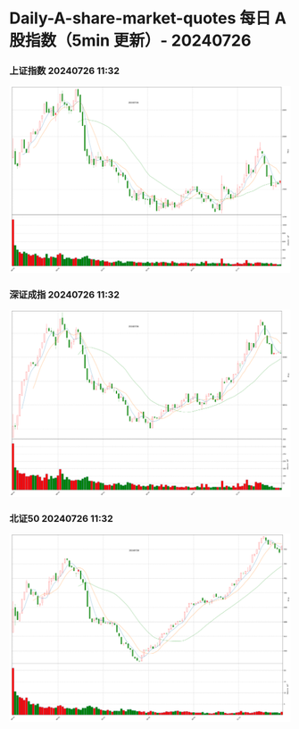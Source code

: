 
# Daily-A-share-market-quotes 每日 A 股指数（5min 更新）- 20240726

### 上证指数 20240726 11:32
![](./fig/2024/7/20240726-sh000001.png)

### 深证成指 20240726 11:32
![](./fig/2024/7/20240726-sz399001.png)

### 北证50 20240726 11:32
![](./fig/2024/7/20240726-bj899050.png)
